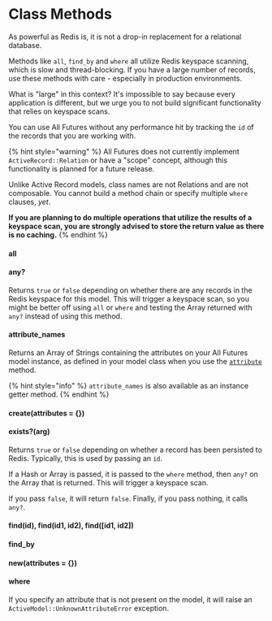 # Class Methods

As powerful as Redis is, it is not a drop-in replacement for a relational database.

Methods like `all`, `find_by` and `where` all utilize Redis keyspace scanning, which is slow and thread-blocking. If you have a large number of records, use these methods with care - especially in production environments.

What is "large" in this context? It's impossible to say because every application is different, but we urge you to not build significant functionality that relies on keyspace scans.

You can use All Futures without any performance hit by tracking the `id` of the records that you are working with.

{% hint style="warning" %}
All Futures does not currently implement `ActiveRecord::Relation` or have a "scope" concept, although this functionality is planned for a future release.

Unlike Active Record models, class names are not Relations and are not composable. You cannot build a method chain or specify multiple `where` clauses, _yet_.

**If you are planning to do multiple operations that utilize the results of a keyspace scan, you are strongly advised to store the return value as there is no caching.**
{% endhint %}

#### all

#### any?

Returns `true` or `false` depending on whether there are any records in the Redis keyspace for this model. This will trigger a keyspace scan, so you might be better off using `all` or `where` and testing the Array returned with `any?` instead of using this method.

#### attribute\_names

Returns an Array of Strings containing the attributes on your All Futures model instance, as defined in your model class when you use the [`attribute`](https://api.rubyonrails.org/classes/ActiveRecord/Attributes/ClassMethods.html#method-i-attribute) method.

{% hint style="info" %}
`attribute_names` is also available as an instance getter method.
{% endhint %}

#### create(attributes = {})

#### exists?(arg)

Returns `true` or `false` depending on whether a record has been persisted to Redis. Typically, this is used by passing an `id`.

If a Hash or Array is passed, it is passed to the `where` method, then `any?` on the Array that is returned. This will trigger a keyspace scan.

If you pass `false`, it will return `false`. Finally, if you pass nothing, it calls `any?`.

#### find(id), find(id1, id2), find(\[id1, id2])

#### find\_by

#### new(attributes = {})

#### where

If you specify an attribute that is not present on the model, it will raise an `ActiveModel::UnknownAttributeError` exception.
